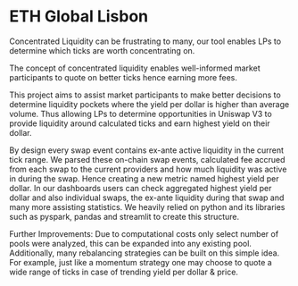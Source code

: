 # ETH Global Lisbon
Concentrated Liquidity can be frustrating to many, our tool enables LPs to determine which ticks are worth concentrating on.

The concept of concentrated liquidity enables well-informed market participants to quote on better ticks hence earning more fees. 

This project aims to assist market participants to make better decisions to determine liquidity pockets where the yield per dollar is higher than average volume. Thus allowing LPs to determine opportunities in Uniswap V3 to provide liquidity around calculated ticks and earn highest yield on their dollar. 

By design every swap event contains ex-ante active liquidity in the current tick range. We parsed these on-chain swap events, calculated fee accrued from each swap to the current providers and how much liquidity was active in during the swap. Hence creating a new metric named highest yield per dollar. In our dashboards users can check aggregated highest yield per dollar and also individual swaps, the ex-ante liquidity during that swap and many more assisting statistics. We heavily relied on python and its libraries such as pyspark, pandas and streamlit to create this structure. 

Further Improvements: Due to computational costs only select number of pools were analyzed, this can be expanded into any existing pool. Additionally, many rebalancing strategies can be built on this simple idea. For example, just like a momentum strategy one may choose to quote a wide range of ticks in case of trending yield per dollar & price. 
